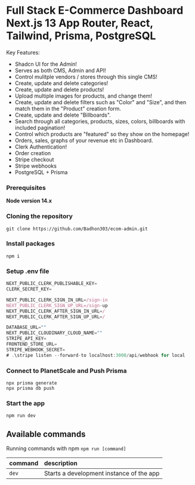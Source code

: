 # Full Stack E-Commerce Dashboard Next.js 13 App Router, React, Tailwind, Prisma, PostgreSQL

Key Features:

- Shadcn UI for the Admin!
- Serves as both CMS, Admin and API!
- Control mulitple vendors / stores through this single CMS!
- Create, update and delete categories!
- Create, update and delete products!
- Upload multiple images for products, and change them!
- Create, update and delete filters such as "Color" and "Size", and then match them in the "Product" creation form.
- Create, update and delete "Billboards".
- Search through all categories, products, sizes, colors, billboards with included pagination!
- Control which products are "featured" so they show on the homepage!
- Orders, sales, graphs of your revenue etc in Dashboard.
- Clerk Authentication!
- Order creation
- Stripe checkout
- Stripe webhooks
- PostgreSQL + Prisma

### Prerequisites

**Node version 14.x**

### Cloning the repository

```shell
git clone https://github.com/Badhon303/ecom-admin.git
```

### Install packages

```shell
npm i
```

### Setup .env file


```js
NEXT_PUBLIC_CLERK_PUBLISHABLE_KEY=
CLERK_SECRET_KEY=

NEXT_PUBLIC_CLERK_SIGN_IN_URL=/sign-in
NEXT_PUBLIC_CLERK_SIGN_UP_URL=/sign-up
NEXT_PUBLIC_CLERK_AFTER_SIGN_IN_URL=/
NEXT_PUBLIC_CLERK_AFTER_SIGN_UP_URL=/

DATABASE_URL=""
NEXT_PUBLIC_CLOUDINARY_CLOUD_NAME=""
STRIPE_API_KEY=
FRONTEND_STORE_URL=
STRIPE_WEBHOOK_SECRET=
# .\stripe listen --forward-to localhost:3000/api/webhook for local
```

### Connect to PlanetScale and Push Prisma
```shell
npx prisma generate
npx prisma db push
```


### Start the app

```shell
npm run dev
```

## Available commands

Running commands with npm `npm run [command]`

| command         | description                              |
| :-------------- | :--------------------------------------- |
| `dev`           | Starts a development instance of the app |
